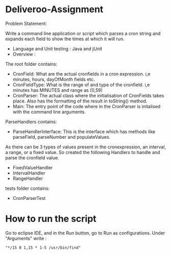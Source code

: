 # Deliveroo-Assignment

Problem Statement:

Write a command line application or script which parses a cron string and expands each field
to show the times at which it will run.

- Language and Unit testing : Java and jUnit
- Overview :

The root folder contains:

- CronField: What are the actual cronfields in a cron expression. i,e minutes, hours, dayOfMonth fields etc.
- CronFieldType: What is the range of and type of the cronfield. i,e minutes has MINUTES and range as (0,59)
- CronParser: The actual class where the initialisation of CronFields takes place. Also has the formatting of the result in toString() method.
- Main: The entry point of the code where in the CronParser is initalised with the command line arguments.


ParseHandlers contains:

- ParseHandlerInterface: This is the interface which has methods like parseField, parseNumber and populateValues.

As there can be 3 types of values present in the cronexpression, an interval, a range, or a fixed value.
So created the following Handlers to handle and parse the cronfield value.

- FixedValueHandler
- IntervalHandler
- RangeHandler


tests folder contains:

- CronParserTest


# How to run the script

Go to eclipse IDE, and in the Run button, go to Run as configurations.
Under "Arguments" write : 

`"*/15 0 1,15 * 1-5 /usr/bin/find"`
